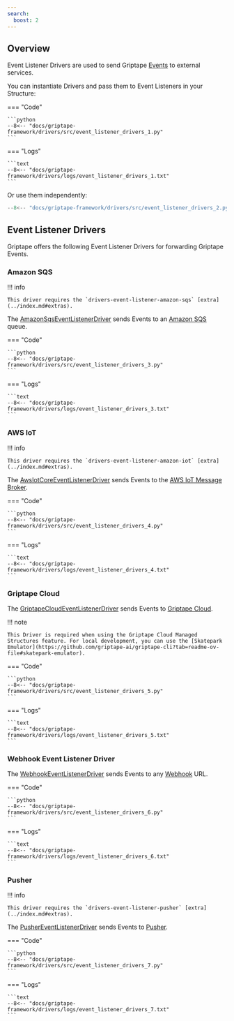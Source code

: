 ```yaml
---
search:
  boost: 2
---
```


## Overview

Event Listener Drivers are used to send Griptape [Events](../misc/events.md) to external services.

You can instantiate Drivers and pass them to Event Listeners in your Structure:

=== "Code"

    ```python
    --8<-- "docs/griptape-framework/drivers/src/event_listener_drivers_1.py"
    ```

=== "Logs"

    ```text
    --8<-- "docs/griptape-framework/drivers/logs/event_listener_drivers_1.txt"
    ```

Or use them independently:

```python
--8<-- "docs/griptape-framework/drivers/src/event_listener_drivers_2.py"
```

## Event Listener Drivers

Griptape offers the following Event Listener Drivers for forwarding Griptape Events.

### Amazon SQS

!!! info

    This driver requires the `drivers-event-listener-amazon-sqs` [extra](../index.md#extras).

The [AmazonSqsEventListenerDriver](../../reference/griptape/drivers/event_listener/amazon_sqs_event_listener_driver.md) sends Events to an [Amazon SQS](https://aws.amazon.com/sqs/) queue.

=== "Code"

    ```python
    --8<-- "docs/griptape-framework/drivers/src/event_listener_drivers_3.py"
    ```

=== "Logs"

    ```text
    --8<-- "docs/griptape-framework/drivers/logs/event_listener_drivers_3.txt"
    ```

### AWS IoT

!!! info

    This driver requires the `drivers-event-listener-amazon-iot` [extra](../index.md#extras).

The [AwsIotCoreEventListenerDriver](../../reference/griptape/drivers/event_listener/aws_iot_core_event_listener_driver.md) sends Events to the [AWS IoT Message Broker](https://aws.amazon.com/iot-core/).

=== "Code"

    ```python
    --8<-- "docs/griptape-framework/drivers/src/event_listener_drivers_4.py"
    ```

=== "Logs"

    ```text
    --8<-- "docs/griptape-framework/drivers/logs/event_listener_drivers_4.txt"
    ```

### Griptape Cloud

The [GriptapeCloudEventListenerDriver](../../reference/griptape/drivers/event_listener/griptape_cloud_event_listener_driver.md) sends Events to [Griptape Cloud](https://www.griptape.ai/cloud).

!!! note

    This Driver is required when using the Griptape Cloud Managed Structures feature. For local development, you can use the [Skatepark Emulator](https://github.com/griptape-ai/griptape-cli?tab=readme-ov-file#skatepark-emulator).

=== "Code"

    ```python
    --8<-- "docs/griptape-framework/drivers/src/event_listener_drivers_5.py"
    ```

=== "Logs"

    ```text
    --8<-- "docs/griptape-framework/drivers/logs/event_listener_drivers_5.txt"
    ```

### Webhook Event Listener Driver

The [WebhookEventListenerDriver](../../reference/griptape/drivers/event_listener/webhook_event_listener_driver.md) sends Events to any [Webhook](https://en.wikipedia.org/wiki/Webhook) URL.

=== "Code"

    ```python
    --8<-- "docs/griptape-framework/drivers/src/event_listener_drivers_6.py"
    ```

=== "Logs"

    ```text
    --8<-- "docs/griptape-framework/drivers/logs/event_listener_drivers_6.txt"
    ```

### Pusher

!!! info

    This driver requires the `drivers-event-listener-pusher` [extra](../index.md#extras).

The [PusherEventListenerDriver](../../reference/griptape/drivers/event_listener/pusher_event_listener_driver.md) sends Events to [Pusher](https://pusher.com).

=== "Code"

    ```python
    --8<-- "docs/griptape-framework/drivers/src/event_listener_drivers_7.py"
    ```

=== "Logs"

    ```text
    --8<-- "docs/griptape-framework/drivers/logs/event_listener_drivers_7.txt"
    ```
